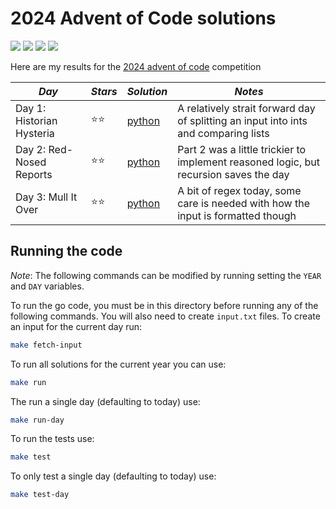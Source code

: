 # 2024 Advent of Code solutions

![](https://img.shields.io/badge/tests%20passed%20🐍-4/4-success)
![](https://img.shields.io/badge/day%20📅-2-blue)
![](https://img.shields.io/badge/stars%20⭐-4-yellow)
![](https://img.shields.io/badge/days%20completed-2-red)

Here are my results for the [2024 advent of code](https://adventofcode.com/2024) competition

| _Day_                     | _Stars_ | _Solution_       | _Notes_                                                                               |
| ------------------------- | ------- | ---------------- | ------------------------------------------------------------------------------------- |
| Day 1: Historian Hysteria | ⭐⭐    | [python](day01/) | A relatively strait forward day of splitting an input into ints and comparing lists   |
| Day 2: Red-Nosed Reports  | ⭐⭐    | [python](day02/) | Part 2 was a little trickier to implement reasoned logic, but recursion saves the day |
| Day 3: Mull It Over       | ⭐⭐    | [python](day03/) | A bit of regex today, some care is needed with how the input is formatted though      |

## Running the code

_Note_: The following commands can be modified by running setting the `YEAR` and `DAY` variables.

To run the go code, you must be in this directory before running any of the following commands. You will also need to create `input.txt` files. To create an input for the current day run:

```bash
make fetch-input
```

To run all solutions for the current year you can use:

```bash
make run
```

The run a single day (defaulting to today) use:

```bash
make run-day
```

To run the tests use:

```bash
make test
```

To only test a single day (defaulting to today) use:

```bash
make test-day
```
